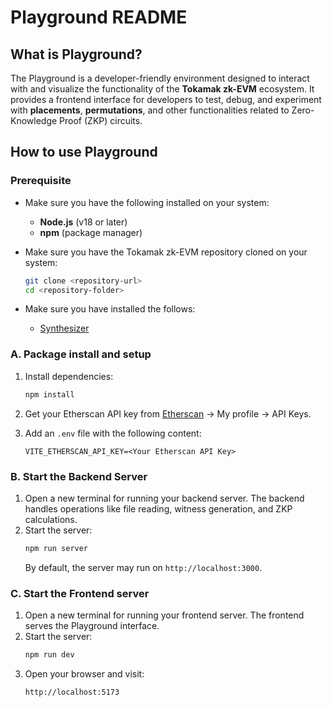 # Playground README

## What is Playground?

The Playground is a developer-friendly environment designed to interact with and visualize the functionality of the **Tokamak zk-EVM** ecosystem. It provides a frontend interface for developers to test, debug, and experiment with **placements**, **permutations**, and other functionalities related to Zero-Knowledge Proof (ZKP) circuits.


## How to use Playground

### **Prerequisite**

- Make sure you have the following installed on your system:

   - **Node.js** (v18 or later)
   - **npm** (package manager)

- Make sure you have the Tokamak zk-EVM repository cloned on your system:
   ```bash
   git clone <repository-url>
   cd <repository-folder>
   ```
- Make sure you have installed the follows:
   - [Synthesizer](https://github.com/tokamak-network/Tokamak-zk-EVM/tree/dev/packages/frontend/synthesizer)

### A. **Package install and setup**

1. Install dependencies:

   ```bash
   npm install
   ```
2. Get your Etherscan API key from [Etherscan](https://etherscan.io/) -> My profile -> API Keys.

3. Add an `.env` file with the following content:

   ```plaintext
   VITE_ETHERSCAN_API_KEY=<Your Etherscan API Key>
   ```
   
### B. **Start the Backend Server**

1. Open a new terminal for running your backend server. The backend handles operations like file reading, witness generation, and ZKP calculations.
2. Start the server:
   ```bash
   npm run server
   ```
   By default, the server may run on `http://localhost:3000`.

### C. **Start the Frontend server**
1. Open a new terminal for running your frontend server. The frontend serves the Playground interface.
2. Start the server:
   ```bash
   npm run dev
   ```
3. Open your browser and visit:
   ```
   http://localhost:5173
   ```
